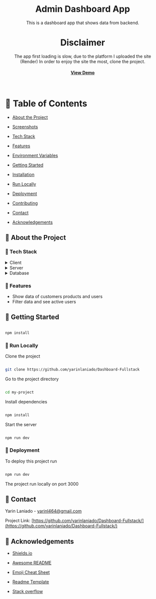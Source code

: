<div align="center">

<h1>Admin Dashboard App</h1>

<p>
This is a dashboard app that shows data from backend.


# Disclaimer
The app first loading is slow, due to the platform I uploaded the site (Render)
In order to enjoy the site the most, clone the project.



<h4>

<a href="https://dashboard-frontend-m1q2.onrender.com/">View Demo</a>


</h4>

</div>

<br />

<!-- Table of Contents -->

#  :notebook_with_decorative_cover: Table of Contents

- [About the Project](#star2-about-the-project)

* [Screenshots](#camera-screenshots)

* [Tech Stack](#space_invader-tech-stack)

* [Features](#dart-features)

* [Environment Variables](#key-environment-variables)

- [Getting Started](#toolbox-getting-started)

* [Installation](#gear-installation)

* [Run Locally](#running-run-locally)

* [Deployment](#triangular_flag_on_post-deployment)


- [Contributing](#wave-contributing)



- [Contact](#handshake-contact)

- [Acknowledgements](#gem-acknowledgements)

<!-- About the Project -->

##  :star2: About the Project



<!-- TechStack -->

###  :space_invader: Tech Stack

<details>

<summary>Client</summary>

<ul>


<li><a href="https://nodejs.org/en/">node.js</a></li>

<li><a href="https://reactjs.org/">React.js</a></li>

<li><a href="https://mui.com/">MUI </a></li>
</ul>
 
</details>
<details>

<summary>Server</summary>

<ul>

<li><a href="https://expressjs.com/">Express.js</a></li>


</ul>

</details>

<details>

<summary>Database</summary>

<ul>

<li><a href="https://www.mongodb.com/">MongoDB</a></li>

</ul>

</details>



<!-- Features -->

###  :dart: Features

- Show data of customers products and users
- Filter data and see active users


<!-- Color Reference -->


<!-- Getting Started -->

##  :toolbox: Getting Started

```bash

npm install

```

<!-- Installation -->





<!-- Run Locally -->

###  :running: Run Locally

Clone the project

```bash

git clone https://github.com/yarinlaniado/Dashboard-Fullstack

```

Go to the project directory

```bash

cd my-project

```

Install dependencies

```bash

npm install

```

Start the server

```bash

npm run dev

```

<!-- Deployment -->

###  :triangular_flag_on_post: Deployment

To deploy this project run

```bash

npm run dev

```
The project run locally on port 3000






##  :handshake: Contact

Yarin Laniado - yarinl464@gmail.com

Project Link: [https://github.com/yarinlaniado/Dashboard-Fullstack/](https://github.com/yarinlaniado/Dashboard-Fullstack/)

<!-- Acknowledgments -->

##  :gem: Acknowledgements


- [Shields.io](https://shields.io/)

- [Awesome README](https://github.com/matiassingers/awesome-readme)

- [Emoji Cheat Sheet](https://github.com/ikatyang/emoji-cheat-sheet/blob/master/README.md#travel--places)

- [Readme Template](https://github.com/othneildrew/Best-README-Template)

- [Stack overflow](https://stackoverflow.com/)

